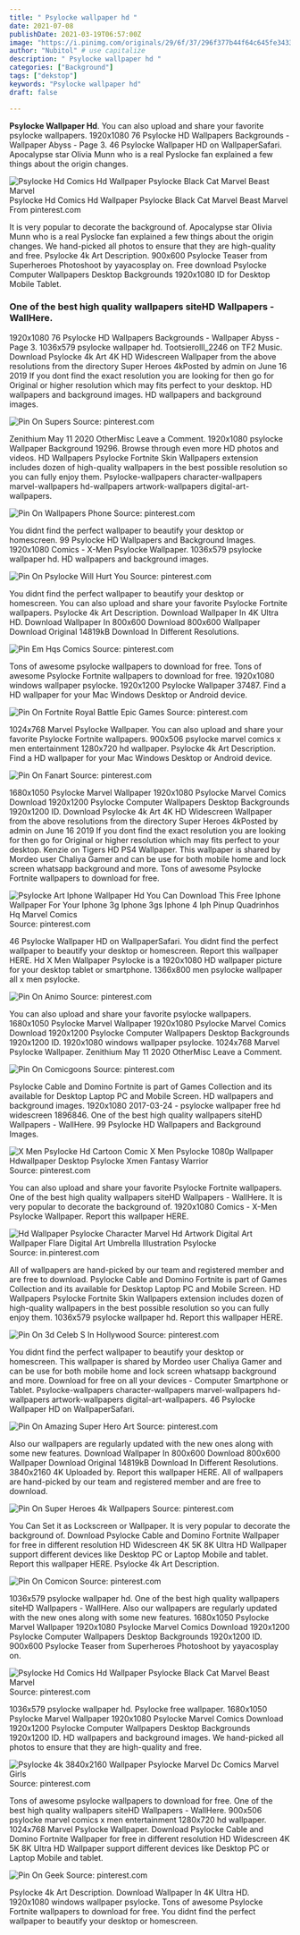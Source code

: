 ```yaml
---
title: " Psylocke wallpaper hd "
date: 2021-07-08
publishDate: 2021-03-19T06:57:00Z
image: "https://i.pinimg.com/originals/29/6f/37/296f377b44f64c645fe343356f59698c.jpg"
author: "Nubitol" # use capitalize
description: " Psylocke wallpaper hd "
categories: ["Background"]
tags: ["dekstop"]
keywords: "Psylocke wallpaper hd"
draft: false

---
```



**Psylocke Wallpaper Hd**. You can also upload and share your favorite psylocke wallpapers. 1920x1080 76 Psylocke HD Wallpapers Backgrounds - Wallpaper Abyss - Page 3. 46 Psylocke Wallpaper HD on WallpaperSafari. Apocalypse star Olivia Munn who is a real Pyslocke fan explained a few things about the origin changes.

![Psylocke Hd Comics Hd Wallpaper Psylocke Black Cat Marvel Beast Marvel](https://i.pinimg.com/originals/43/61/7f/43617fefd08767bac00be332ef9e670e.png "Psylocke Hd Comics Hd Wallpaper Psylocke Black Cat Marvel Beast Marvel")
Psylocke Hd Comics Hd Wallpaper Psylocke Black Cat Marvel Beast Marvel From pinterest.com


It is very popular to decorate the background of. Apocalypse star Olivia Munn who is a real Pyslocke fan explained a few things about the origin changes. We hand-picked all photos to ensure that they are high-quality and free. Psylocke 4k Art Description. 900x600 Psylocke Teaser from Superheroes Photoshoot by yayacosplay on. Free download Psylocke Computer Wallpapers Desktop Backgrounds 1920x1080 ID for Desktop Mobile Tablet.

### One of the best high quality wallpapers siteHD Wallpapers - WallHere.

1920x1080 76 Psylocke HD Wallpapers Backgrounds - Wallpaper Abyss - Page 3. 1036x579 psylocke wallpaper hd. Tootsierolll_2246 on TF2 Music. Download Psylocke 4k Art 4K HD Widescreen Wallpaper from the above resolutions from the directory Super Heroes 4kPosted by admin on June 16 2019 If you dont find the exact resolution you are looking for then go for Original or higher resolution which may fits perfect to your desktop. HD wallpapers and background images. HD wallpapers and background images.


![Pin On Supers](https://i.pinimg.com/originals/fa/5a/c5/fa5ac5a590d93d14c0f704df30ee7ba9.jpg "Pin On Supers")
Source: pinterest.com

Zenithium May 11 2020 OtherMisc Leave a Comment. 1920x1080 psylocke Wallpaper Background 19296. Browse through even more HD photos and videos. HD Wallpapers Psylocke Fortnite Skin Wallpapers extension includes dozen of high-quality wallpapers in the best possible resolution so you can fully enjoy them. Psylocke-wallpapers character-wallpapers marvel-wallpapers hd-wallpapers artwork-wallpapers digital-art-wallpapers.

![Pin On Wallpapers Phone](https://i.pinimg.com/originals/70/85/ea/7085ea7681f81a4d233135015094b750.jpg "Pin On Wallpapers Phone")
Source: pinterest.com

You didnt find the perfect wallpaper to beautify your desktop or homescreen. 99 Psylocke HD Wallpapers and Background Images. 1920x1080 Comics - X-Men Psylocke Wallpaper. 1036x579 psylocke wallpaper hd. HD wallpapers and background images.

![Pin On Psylocke Will Hurt You](https://i.pinimg.com/originals/1b/b0/00/1bb000e92fd319841899e672c7be613d.jpg "Pin On Psylocke Will Hurt You")
Source: pinterest.com

You didnt find the perfect wallpaper to beautify your desktop or homescreen. You can also upload and share your favorite Psylocke Fortnite wallpapers. Psylocke 4k Art Description. Download Wallpaper In 4K Ultra HD. Download Wallpaper In 800x600 Download 800x600 Wallpaper Download Original 14819kB Download In Different Resolutions.

![Pin Em Hqs Comics](https://i.pinimg.com/originals/24/06/2d/24062d64c912498d6611e385092c2af5.png "Pin Em Hqs Comics")
Source: pinterest.com

Tons of awesome psylocke wallpapers to download for free. Tons of awesome Psylocke Fortnite wallpapers to download for free. 1920x1080 windows wallpaper psylocke. 1920x1200 Psylocke Wallpaper 37487. Find a HD wallpaper for your Mac Windows Desktop or Android device.

![Pin On Fortnite Royal Battle Epic Games](https://i.pinimg.com/736x/18/c9/c5/18c9c5a0a00c0bf45101169204cd1f47.jpg "Pin On Fortnite Royal Battle Epic Games")
Source: pinterest.com

1024x768 Marvel Psylocke Wallpaper. You can also upload and share your favorite Psylocke Fortnite wallpapers. 900x506 psylocke marvel comics x men entertainment 1280x720 hd wallpaper. Psylocke 4k Art Description. Find a HD wallpaper for your Mac Windows Desktop or Android device.

![Pin On Fanart](https://i.pinimg.com/originals/3a/b2/6d/3ab26dd0ecf790a0785414d795f8434e.png "Pin On Fanart")
Source: pinterest.com

1680x1050 Psylocke Marvel Wallpaper 1920x1080 Psylocke Marvel Comics Download 1920x1200 Psylocke Computer Wallpapers Desktop Backgrounds 1920x1200 ID. Download Psylocke 4k Art 4K HD Widescreen Wallpaper from the above resolutions from the directory Super Heroes 4kPosted by admin on June 16 2019 If you dont find the exact resolution you are looking for then go for Original or higher resolution which may fits perfect to your desktop. Kenzie on Tigers HD PS4 Wallpaper. This wallpaper is shared by Mordeo user Chaliya Gamer and can be use for both mobile home and lock screen whatsapp background and more. Tons of awesome Psylocke Fortnite wallpapers to download for free.

![Psylocke Art Iphone Wallpaper Hd You Can Download This Free Iphone Wallpaper For Your Iphone 3g Iphone 3gs Iphone 4 Iph Pinup Quadrinhos Hq Marvel Comics](https://i.pinimg.com/originals/ba/01/80/ba01806689d19abd3c93a44a8e88d434.jpg "Psylocke Art Iphone Wallpaper Hd You Can Download This Free Iphone Wallpaper For Your Iphone 3g Iphone 3gs Iphone 4 Iph Pinup Quadrinhos Hq Marvel Comics")
Source: pinterest.com

46 Psylocke Wallpaper HD on WallpaperSafari. You didnt find the perfect wallpaper to beautify your desktop or homescreen. Report this wallpaper HERE. Hd X Men Wallpaper Psylocke is a 1920x1080 HD wallpaper picture for your desktop tablet or smartphone. 1366x800 men psylocke wallpaper all x men psylocke.

![Pin On Animo](https://i.pinimg.com/originals/72/de/d9/72ded94b6c34d0b38e3ce44a44b5eb7e.jpg "Pin On Animo")
Source: pinterest.com

You can also upload and share your favorite psylocke wallpapers. 1680x1050 Psylocke Marvel Wallpaper 1920x1080 Psylocke Marvel Comics Download 1920x1200 Psylocke Computer Wallpapers Desktop Backgrounds 1920x1200 ID. 1920x1080 windows wallpaper psylocke. 1024x768 Marvel Psylocke Wallpaper. Zenithium May 11 2020 OtherMisc Leave a Comment.

![Pin On Comicgoons](https://i.pinimg.com/originals/0a/b5/9c/0ab59ce5dbb467376389b766c7f3143b.jpg "Pin On Comicgoons")
Source: pinterest.com

Psylocke Cable and Domino Fortnite is part of Games Collection and its available for Desktop Laptop PC and Mobile Screen. HD wallpapers and background images. 1920x1080 2017-03-24 - psylocke wallpaper free hd widescreen 1896846. One of the best high quality wallpapers siteHD Wallpapers - WallHere. 99 Psylocke HD Wallpapers and Background Images.

![X Men Psylocke Hd Cartoon Comic X Men Psylocke 1080p Wallpaper Hdwallpaper Desktop Psylocke Xmen Fantasy Warrior](https://i.pinimg.com/736x/ea/8a/b3/ea8ab35893c322198cee8e2c4f80a257.jpg "X Men Psylocke Hd Cartoon Comic X Men Psylocke 1080p Wallpaper Hdwallpaper Desktop Psylocke Xmen Fantasy Warrior")
Source: pinterest.com

You can also upload and share your favorite Psylocke Fortnite wallpapers. One of the best high quality wallpapers siteHD Wallpapers - WallHere. It is very popular to decorate the background of. 1920x1080 Comics - X-Men Psylocke Wallpaper. Report this wallpaper HERE.

![Hd Wallpaper Psylocke Character Marvel Hd Artwork Digital Art Wallpaper Flare Digital Art Umbrella Illustration Psylocke](https://i.pinimg.com/736x/9a/24/10/9a2410f993812300f8e7d92ae5391038.jpg "Hd Wallpaper Psylocke Character Marvel Hd Artwork Digital Art Wallpaper Flare Digital Art Umbrella Illustration Psylocke")
Source: in.pinterest.com

All of wallpapers are hand-picked by our team and registered member and are free to download. Psylocke Cable and Domino Fortnite is part of Games Collection and its available for Desktop Laptop PC and Mobile Screen. HD Wallpapers Psylocke Fortnite Skin Wallpapers extension includes dozen of high-quality wallpapers in the best possible resolution so you can fully enjoy them. 1036x579 psylocke wallpaper hd. Report this wallpaper HERE.

![Pin On 3d Celeb S In Hollywood](https://i.pinimg.com/564x/8a/97/b6/8a97b6b5aff87f1dc016178371e829d9.jpg "Pin On 3d Celeb S In Hollywood")
Source: pinterest.com

You didnt find the perfect wallpaper to beautify your desktop or homescreen. This wallpaper is shared by Mordeo user Chaliya Gamer and can be use for both mobile home and lock screen whatsapp background and more. Download for free on all your devices - Computer Smartphone or Tablet. Psylocke-wallpapers character-wallpapers marvel-wallpapers hd-wallpapers artwork-wallpapers digital-art-wallpapers. 46 Psylocke Wallpaper HD on WallpaperSafari.

![Pin On Amazing Super Hero Art](https://i.pinimg.com/originals/52/96/ad/5296ad7de8e067b0d4e9a439dda662f1.jpg "Pin On Amazing Super Hero Art")
Source: pinterest.com

Also our wallpapers are regularly updated with the new ones along with some new features. Download Wallpaper In 800x600 Download 800x600 Wallpaper Download Original 14819kB Download In Different Resolutions. 3840x2160 4K Uploaded by. Report this wallpaper HERE. All of wallpapers are hand-picked by our team and registered member and are free to download.

![Pin On Super Heroes 4k Wallpapers](https://i.pinimg.com/originals/84/dd/3d/84dd3ddd722a63893003ad8e9b13af14.jpg "Pin On Super Heroes 4k Wallpapers")
Source: pinterest.com

You Can Set it as Lockscreen or Wallpaper. It is very popular to decorate the background of. Download Psylocke Cable and Domino Fortnite Wallpaper for free in different resolution HD Widescreen 4K 5K 8K Ultra HD Wallpaper support different devices like Desktop PC or Laptop Mobile and tablet. Report this wallpaper HERE. Psylocke 4k Art Description.

![Pin On Comicon](https://i.pinimg.com/originals/68/ee/e9/68eee9eeac37369a0ad452cc91cadfcc.jpg "Pin On Comicon")
Source: pinterest.com

1036x579 psylocke wallpaper hd. One of the best high quality wallpapers siteHD Wallpapers - WallHere. Also our wallpapers are regularly updated with the new ones along with some new features. 1680x1050 Psylocke Marvel Wallpaper 1920x1080 Psylocke Marvel Comics Download 1920x1200 Psylocke Computer Wallpapers Desktop Backgrounds 1920x1200 ID. 900x600 Psylocke Teaser from Superheroes Photoshoot by yayacosplay on.

![Psylocke Hd Comics Hd Wallpaper Psylocke Black Cat Marvel Beast Marvel](https://i.pinimg.com/originals/43/61/7f/43617fefd08767bac00be332ef9e670e.png "Psylocke Hd Comics Hd Wallpaper Psylocke Black Cat Marvel Beast Marvel")
Source: pinterest.com

1036x579 psylocke wallpaper hd. Psylocke free wallpaper. 1680x1050 Psylocke Marvel Wallpaper 1920x1080 Psylocke Marvel Comics Download 1920x1200 Psylocke Computer Wallpapers Desktop Backgrounds 1920x1200 ID. HD wallpapers and background images. We hand-picked all photos to ensure that they are high-quality and free.

![Psylocke 4k 3840x2160 Wallpaper Psylocke Marvel Dc Comics Marvel Girls](https://i.pinimg.com/originals/d5/f0/c4/d5f0c43438a506a8b97368b46ac3bac7.jpg "Psylocke 4k 3840x2160 Wallpaper Psylocke Marvel Dc Comics Marvel Girls")
Source: pinterest.com

Tons of awesome psylocke wallpapers to download for free. One of the best high quality wallpapers siteHD Wallpapers - WallHere. 900x506 psylocke marvel comics x men entertainment 1280x720 hd wallpaper. 1024x768 Marvel Psylocke Wallpaper. Download Psylocke Cable and Domino Fortnite Wallpaper for free in different resolution HD Widescreen 4K 5K 8K Ultra HD Wallpaper support different devices like Desktop PC or Laptop Mobile and tablet.

![Pin On Geek](https://i.pinimg.com/originals/29/6f/37/296f377b44f64c645fe343356f59698c.jpg "Pin On Geek")
Source: pinterest.com

Psylocke 4k Art Description. Download Wallpaper In 4K Ultra HD. 1920x1080 windows wallpaper psylocke. Tons of awesome Psylocke Fortnite wallpapers to download for free. You didnt find the perfect wallpaper to beautify your desktop or homescreen.

